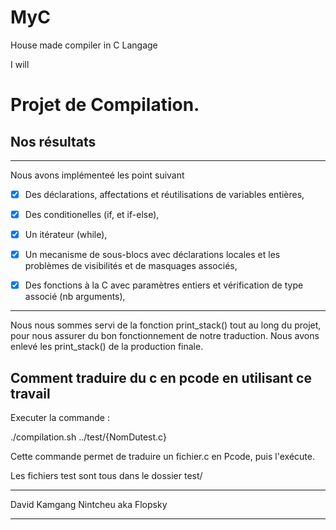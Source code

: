 # MyC
House made compiler in C Langage


I will 
# Projet de Compilation.



## Nos résultats

-------------------------------------
Nous avons implémenteé les point suivant 

- [x] Des déclarations, affectations et réutilisations de variables entières,

- [x] Des conditionelles (if, et if-else),

- [x] Un itérateur (while),

- [x] Un mecanisme de sous-blocs avec déclarations locales et les problèmes de visibilités et de masquages associés,

- [x] Des fonctions à la C avec paramètres entiers et vérification de type associé (nb arguments),

-------------------------------------

Nous nous sommes servi de la fonction print_stack() tout au long du projet, pour nous assurer du bon fonctionnement de notre traduction. Nous avons enlevé les print_stack() de la production finale.

## Comment traduire du c en pcode en utilisant ce travail 

Executer la commande :

./compilation.sh ../test/{NomDutest.c}

Cette commande permet de traduire un fichier.c en Pcode, puis l'exécute.



Les fichiers test sont tous dans le dossier test/



-------------------------------------

David Kamgang Nintcheu aka Flopsky

-------------------------------------

